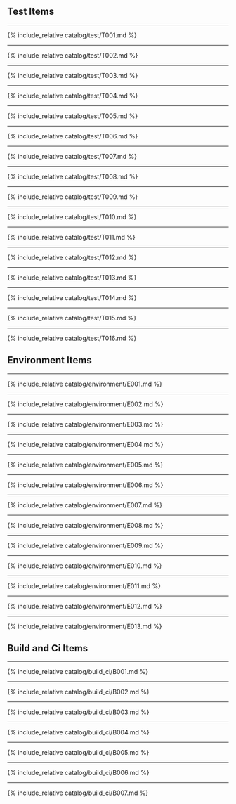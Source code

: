 ## Test Items

---
{% include_relative catalog/test/T001.md %}

---
{% include_relative catalog/test/T002.md %}

---
{% include_relative catalog/test/T003.md %}

---
{% include_relative catalog/test/T004.md %}

---
{% include_relative catalog/test/T005.md %}

---
{% include_relative catalog/test/T006.md %}

---
{% include_relative catalog/test/T007.md %}

---
{% include_relative catalog/test/T008.md %}

---
{% include_relative catalog/test/T009.md %}

---
{% include_relative catalog/test/T010.md %}

---
{% include_relative catalog/test/T011.md %}

---
{% include_relative catalog/test/T012.md %}

---
{% include_relative catalog/test/T013.md %}

---
{% include_relative catalog/test/T014.md %}

---
{% include_relative catalog/test/T015.md %}

---
{% include_relative catalog/test/T016.md %}

## Environment Items

---
{% include_relative catalog/environment/E001.md %}

---
{% include_relative catalog/environment/E002.md %}

---
{% include_relative catalog/environment/E003.md %}

---
{% include_relative catalog/environment/E004.md %}

---
{% include_relative catalog/environment/E005.md %}

---
{% include_relative catalog/environment/E006.md %}

---
{% include_relative catalog/environment/E007.md %}

---
{% include_relative catalog/environment/E008.md %}

---
{% include_relative catalog/environment/E009.md %}

---
{% include_relative catalog/environment/E010.md %}

---
{% include_relative catalog/environment/E011.md %}

---
{% include_relative catalog/environment/E012.md %}

---
{% include_relative catalog/environment/E013.md %}

## Build and Ci Items

---
{% include_relative catalog/build_ci/B001.md %}

---
{% include_relative catalog/build_ci/B002.md %}

---
{% include_relative catalog/build_ci/B003.md %}

---
{% include_relative catalog/build_ci/B004.md %}

---
{% include_relative catalog/build_ci/B005.md %}

---
{% include_relative catalog/build_ci/B006.md %}

---
{% include_relative catalog/build_ci/B007.md %}
